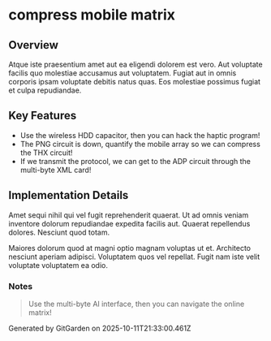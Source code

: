 # compress mobile matrix

## Overview
Atque iste praesentium amet aut ea eligendi dolorem est vero. Aut voluptate facilis quo molestiae accusamus aut voluptatem. Fugiat aut in omnis corporis ipsam voluptate debitis natus quas. Eos molestiae possimus fugiat et culpa repudiandae.

## Key Features
- Use the wireless HDD capacitor, then you can hack the haptic program!
- The PNG circuit is down, quantify the mobile array so we can compress the THX circuit!
- If we transmit the protocol, we can get to the ADP circuit through the multi-byte XML card!

## Implementation Details
Amet sequi nihil qui vel fugit reprehenderit quaerat. Ut ad omnis veniam inventore dolorum repudiandae expedita facilis aut. Quaerat repellendus dolores. Nesciunt quod totam.
 Maiores dolorum quod at magni optio magnam voluptas ut et. Architecto nesciunt aperiam adipisci. Voluptatem quos vel repellat. Fugit nam iste velit voluptate voluptatem ea odio.

### Notes
> Use the multi-byte AI interface, then you can navigate the online matrix!

Generated by GitGarden on 2025-10-11T21:33:00.461Z